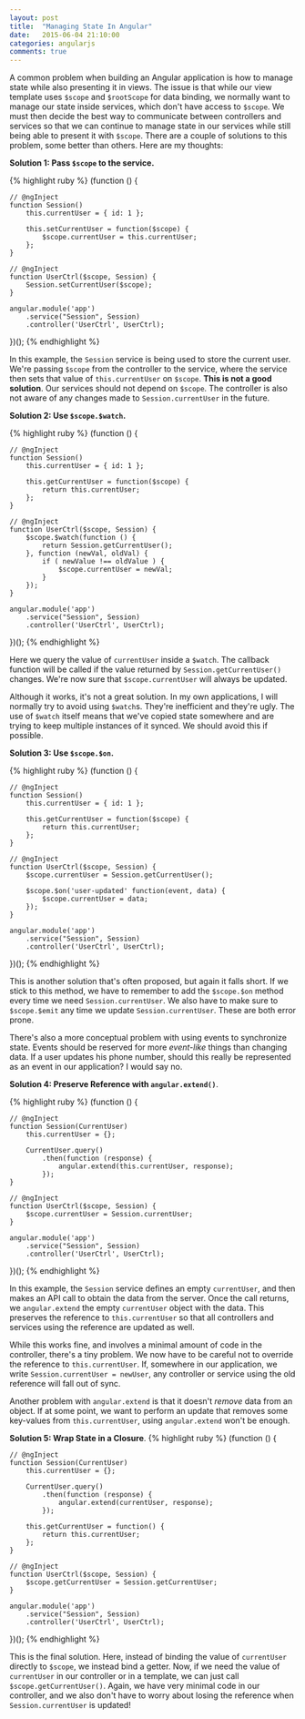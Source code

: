 ```yaml
---
layout: post
title:  "Managing State In Angular"
date:   2015-06-04 21:10:00
categories: angularjs
comments: true
---
```


A common problem when building an Angular application is how to manage state while also presenting it in views. The issue is that while our view template uses `$scope` and `$rootScope` for data binding, we normally want to manage our state inside services, which don't have access to `$scope`. We must then decide the best way to communicate between controllers and services so that we can continue to manage state in our services while still being able to present it with `$scope`. There are a couple of solutions to this problem, some better than others. Here are my thoughts:

**Solution 1: Pass `$scope` to the service.**

{% highlight ruby %}
(function () {

    // @ngInject
    function Session()
        this.currentUser = { id: 1 };

        this.setCurrentUser = function($scope) {
            $scope.currentUser = this.currentUser;
        };
    }

    // @ngInject
    function UserCtrl($scope, Session) {
        Session.setCurrentUser($scope);
    }

    angular.module('app')
        .service("Session", Session)
        .controller('UserCtrl', UserCtrl);
})();
{% endhighlight %}

In this example, the `Session` service is being used to store the current user. We're passing `$scope` from the controller to the service, where the service then sets that value of `this.currentUser` on `$scope`. **This is not a good solution**. Our services should not depend on `$scope`. The controller is also not aware of any changes made to `Session.currentUser` in the future.

**Solution 2: Use `$scope.$watch`.**

{% highlight ruby %}
(function () {

    // @ngInject
    function Session()
        this.currentUser = { id: 1 };

        this.getCurrentUser = function($scope) {
            return this.currentUser;
        };
    }

    // @ngInject
    function UserCtrl($scope, Session) {
        $scope.$watch(function () {
            return Session.getCurrentUser();
        }, function (newVal, oldVal) {
            if ( newValue !== oldValue ) {
                $scope.currentUser = newVal;
            }
        });
    }

    angular.module('app')
        .service("Session", Session)
        .controller('UserCtrl', UserCtrl);
})();
{% endhighlight %}

Here we query the value of `currentUser` inside a `$watch`. The callback function will be called if the value returned by `Session.getCurrentUser()` changes. We're now sure that `$scope.currentUser` will always be updated.

Although it works, it's not a great solution. In my own applications, I will normally try to avoid using `$watch`s. They're inefficient and they're ugly. The use of `$watch` itself means that we've copied state somewhere and are trying to keep multiple instances of it synced. We should avoid this if possible.

**Solution 3: Use `$scope.$on`.**

{% highlight ruby %}
(function () {

    // @ngInject
    function Session()
        this.currentUser = { id: 1 };

        this.getCurrentUser = function($scope) {
            return this.currentUser;
        };
    }

    // @ngInject
    function UserCtrl($scope, Session) {
        $scope.currentUser = Session.getCurrentUser();

        $scope.$on('user-updated' function(event, data) {
            $scope.currentUser = data;
        });
    }

    angular.module('app')
        .service("Session", Session)
        .controller('UserCtrl', UserCtrl);
})();
{% endhighlight %}

This is another solution that's often proposed, but again it falls short. If we stick to this method, we have to remember to add the `$scope.$on` method every time we need `Session.currentUser`. We also have to make sure to `$scope.$emit` any time we update `Session.currentUser`. These are both error prone.

There's also a more conceptual problem with using events to synchronize state. Events should be reserved for more *event-like* things than changing data. If a user updates his phone number, should this really be represented as an event in our application? I would say no.


**Solution 4: Preserve Reference with `angular.extend()`**.

{% highlight ruby %}
(function () {

    // @ngInject
    function Session(CurrentUser)
        this.currentUser = {};

        CurrentUser.query()
            .then(function (response) {
                angular.extend(this.currentUser, response);
            });
    }

    // @ngInject
    function UserCtrl($scope, Session) {
        $scope.currentUser = Session.currentUser;
    }

    angular.module('app')
        .service("Session", Session)
        .controller('UserCtrl', UserCtrl);
})();
{% endhighlight %}

In this example, the `Session` service defines an empty `currentUser`, and then makes an API call to obtain the data from the server. Once the call returns, we `angular.extend` the empty `currentUser` object with the data. This preserves the reference to `this.currentUser` so that all controllers and services using the reference are updated as well.

While this works fine, and involves a minimal amount of code in the controller, there's a tiny problem. We now have to be careful not to override the reference to `this.currentUser`. If, somewhere in our application, we write `Session.currentUser = newUser`, any controller or service using the old reference will fall out of sync.

Another problem with `angular.extend` is that it doesn't *remove* data from an object. If at some point, we want to perform an update that removes some key-values from `this.currentUser`, using `angular.extend` won't be enough.

**Solution 5: Wrap State in a Closure**.
{% highlight ruby %}
(function () {

    // @ngInject
    function Session(CurrentUser)
        this.currentUser = {};

        CurrentUser.query()
            .then(function (response) {
                angular.extend(currentUser, response);
            });

        this.getCurrentUser = function() {
            return this.currentUser;
        };
    }

    // @ngInject
    function UserCtrl($scope, Session) {
        $scope.getCurrentUser = Session.getCurrentUser;
    }

    angular.module('app')
        .service("Session", Session)
        .controller('UserCtrl', UserCtrl);
})();
{% endhighlight %}

This is the final solution. Here, instead of binding the value of `currentUser` directly to `$scope`, we instead bind a getter. Now, if we need the value of `currentUser` in our controller or in a template, we can just call `$scope.getCurrentUser()`. Again, we have very minimal code in our controller, and we also don't have to worry about losing the reference when `Session.currentUser` is updated!
